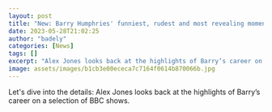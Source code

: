 ```yaml
---
layout: post
title: "New: Barry Humphries' funniest, rudest and most revealing moments"
date: 2023-05-28T21:02:25
author: "badely"
categories: [News]
tags: []
excerpt: "Alex Jones looks back at the highlights of Barry’s career on a selection of BBC shows."
image: assets/images/b1cb3e00ececa7c7164f0614b870066b.jpg
---
```


Let's dive into the details: Alex Jones looks back at the highlights of Barry’s career on a selection of BBC shows.

